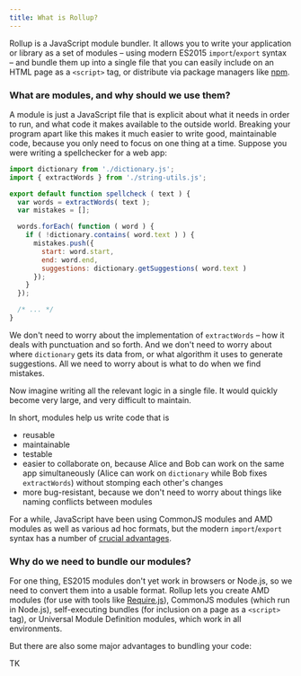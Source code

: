 ```yaml
---
title: What is Rollup?
---
```


Rollup is a JavaScript module bundler. It allows you to write your application or library as a set of modules – using modern ES2015 `import`/`export` syntax – and bundle them up into a single file that you can easily include on an HTML page as a `<script>` tag, or distribute via package managers like [npm](https://npmjs.com).


### What are modules, and why should we use them?

A module is just a JavaScript file that is explicit about what it needs in order to run, and what code it makes available to the outside world. Breaking your program apart like this makes it much easier to write good, maintainable code, because you only need to focus on one thing at a time. Suppose you were writing a spellchecker for a web app:

```js
import dictionary from './dictionary.js';
import { extractWords } from './string-utils.js';

export default function spellcheck ( text ) {
  var words = extractWords( text );
  var mistakes = [];

  words.forEach( function ( word ) {
    if ( !dictionary.contains( word.text ) ) {
      mistakes.push({
        start: word.start,
        end: word.end,
        suggestions: dictionary.getSuggestions( word.text )
      });
    }
  });

  /* ... */
}
```

We don't need to worry about the implementation of `extractWords` – how it deals with punctuation and so forth. And we don't need to worry about where `dictionary` gets its data from, or what algorithm it uses to generate suggestions. All we need to worry about is what to do when we find mistakes.

Now imagine writing all the relevant logic in a single file. It would quickly become very large, and very difficult to maintain.

In short, modules help us write code that is

* reusable
* maintainable
* testable
* easier to collaborate on, because Alice and Bob can work on the same app simultaneously (Alice can work on `dictionary` while Bob fixes `extractWords`) without stomping each other's changes
* more bug-resistant, because we don't need to worry about things like naming conflicts between modules

For a while, JavaScript have been using CommonJS modules and AMD modules as well as various ad hoc formats, but the modern `import`/`export` syntax has a number of [crucial advantages](#why-are-es2015-modules-better-than-amd-and-commonjs-).


### Why do we need to bundle our modules?

For one thing, ES2015 modules don't yet work in browsers or Node.js, so we need to convert them into a usable format. Rollup lets you create AMD modules (for use with tools like [Require.js](http://requirejs.org/)), CommonJS modules (which run in Node.js), self-executing bundles (for inclusion on a page as a `<script>` tag), or Universal Module Definition modules, which work in all environments.

But there are also some major advantages to bundling your code:

TK
